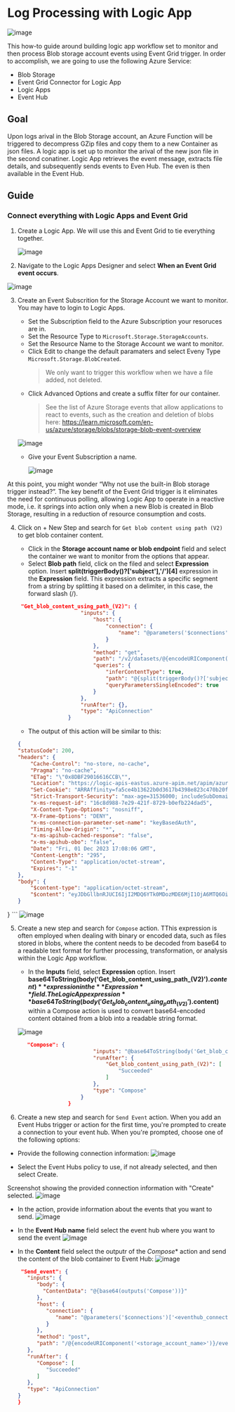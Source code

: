 # Log Processing with Logic App 

![image](https://github.com/dcucereavii-ms/log-processing-with-logicapp/assets/82041010/5c2cd40a-642f-44aa-9482-5dbeee84c1eb)

This how-to guide around building logic app workflow set to monitor and then process Blob storage account events using Event Grid trigger. In order to accomplish, we are going to use the following Azure Service:

* Blob Storage
* Event Grid Connector for Logic App
* Logic Apps
* Event Hub

## Goal
Upon logs arival in the Blob Storage account, an Azure Function will be triggered to decompress GZip files and copy them to a new Container as json files. A logic app is set up to monitor the arival of the new json file in the second conatiner. Logic App retrieves the event message, extracts file details, and subsequently sends events to Even Hub. The even is then available in the Event Hub.

## Guide

### Connect everything with Logic Apps and Event Grid

1. Create a Logic App. We will use this and Event Grid to tie everything together.
   
   ![image](https://github.com/dcucereavii-ms/log-processing-with-logicapp/assets/82041010/f2371e5c-47f8-4f50-8332-d2b6031b9f01)

2. Navigate to the Logic Apps Designer and select **When an Event Grid event occurs**.

 ![image](https://github.com/dcucereavii-ms/log-processing-with-logicapp/assets/82041010/aba29bf3-52b9-4fce-adad-c6ae1fc9f159)

3. Create an Event Subscrition for the Storage Account we want to monitor. You may have to login to Logic Apps.

    * Set the Subscription field to the Azure Subscription your resoruces are in.
    * Set the Resource Type to `Microsoft.Storage.StorageAccounts`.
    * Set the Resource Name to the Storage Account we want to monitor.
    * Click Edit to change the default paramaters and select Eveny Type `Microsoft.Storage.BlobCreated`.
        > We only want to trigger this workflow when we have a file added, not deleted.
    * Click Advanced Options and create a suffix filter for our container.
        > See the list of Azure Storage events that allow applications to react to events, such as the creation and deletion of blobs here: https://learn.microsoft.com/en-us/azure/storage/blobs/storage-blob-event-overview
  
   ![image](https://github.com/dcucereavii-ms/log-processing-with-logicapp/assets/82041010/a8d33a4b-5a40-479b-b69c-b8e3e09bf7bb)

    * Give your Event Subscription a name.
      
      ![image](https://github.com/dcucereavii-ms/log-processing-with-logicapp/assets/82041010/a323c3ce-036d-4f3d-b069-223a63f5fbc5)

At this point, you might wonder “Why not use the built-in Blob storage trigger instead?”. The key benefit of the Event Grid trigger is it eliminates the need for continuous polling, allowing Logic App to operate in a reactive mode, i.e. it springs into action only when a new Blob is created in Blob Storage, resulting in a reduction of resource consumption and costs.

4. Click on + New Step and search for `Get blob content using path (V2)` to get blob container content.
   
    * Click in the **Storage account name or blob endpoint** field and select the container we want to monitor from the options that appear.
    * Select **Blob path** field, click on the filed and select **Expression** option. Insert **split(triggerBody()?['subject'],'/')[4]** expression in the **Expression** field. This expression extracts a specific segment from a string by splitting it based on a delimiter, in this case, the forward slash (/).
    

    ```JSON
     "Get_blob_content_using_path_(V2)": {
                        "inputs": {
                            "host": {
                                "connection": {
                                    "name": "@parameters('$connections')['azureblob']['connectionId']"
                                }
                            },
                            "method": "get",
                            "path": "/v2/datasets/@{encodeURIComponent(encodeURIComponent('AccountNameFromSettings'))}/GetFileContentByPath",
                            "queries": {
                                "inferContentType": true,
                                "path": "@{split(triggerBody()?['subject'],'/')[4]}/@{split(triggerBody()?['subject'],'/')[6]}",
                                "queryParametersSingleEncoded": true
                            }
                        },
                        "runAfter": {},
                        "type": "ApiConnection"
                    }
    ```

    * The output of this action will be similar to this:

    ```JSON
   {
    "statusCode": 200,
    "headers": {
        "Cache-Control": "no-store, no-cache",
        "Pragma": "no-cache",
        "ETag": "\"0x8DBF29016616CCB\"",
        "Location": "https://logic-apis-eastus.azure-apim.net/apim/azureblob/df30d08cb735432db8adb9d7faa35b9a/v2/datasets/AccountNameFromSettings/GetFileContentByPath?inferContentType=True&path=logsjson%2ff7688ff2-11f9-49dc-af5d-c4de06a458d9.json&queryParametersSingleEncoded=True",
        "Set-Cookie": "ARRAffinity=fa5ce4b13622b0d3617b4398e823c470b20f49c8905d33671c1e72b454b4c01b;Path=/;HttpOnly;Secure;Domain=azureblob-eus.azconn-eus-002.p.azurewebsites.net,ARRAffinitySameSite=fa5ce4b13622b0d3617b4398e823c470b20f49c8905d33671c1e72b454b4c01b;Path=/;HttpOnly;SameSite=None;Secure;Domain=azureblob-eus.azconn-eus-002.p.azurewebsites.net",
        "Strict-Transport-Security": "max-age=31536000; includeSubDomains",
        "x-ms-request-id": "16c8d988-7e29-421f-8729-b0efb224dad5",
        "X-Content-Type-Options": "nosniff",
        "X-Frame-Options": "DENY",
        "x-ms-connection-parameter-set-name": "keyBasedAuth",
        "Timing-Allow-Origin": "*",
        "x-ms-apihub-cached-response": "false",
        "x-ms-apihub-obo": "false",
        "Date": "Fri, 01 Dec 2023 17:08:06 GMT",
        "Content-Length": "295",
        "Content-Type": "application/octet-stream",
        "Expires": "-1"
    },
    "body": {
        "$content-type": "application/octet-stream",
        "$content": "eyJDbGllbnRJUCI6IjI2MDQ6YTk0MDozMDE6MjI1OjA6MTQ6OiIsIkNsaWVudFJlcXVlc3RIb3N0IjoidGVzdHczLm1vbmVyaXMuY29tIiwiQ2xpZW50UmVxdWVzdE1ldGhvZCI6IkdFVCIsIkNsaWVudFJlcXVlc3RVUkkiOiIvIiwiRWRnZUVuZFRpbWVzdGFtcCI6IjIwMjMtMTEtMjRUMDA6NDI6MTBaIiwiRWRnZVJlc3BvbnNlQnl0ZXMiOjQ5NTAsIkVkZ2VSZXNwb25zZVN0YXR1cyI6NDAzLCJFZGdlU3RhcnRUaW1lc3RhbXAiOiIyMDIzLTExLTI0VDAwOjQyOjEwWiIsIlJheUlEIjoiODJhZDljNDU1ODg5MDQ5OCJ9Cg=="
    }
}
    ```
![image](https://github.com/dcucereavii-ms/log-processing-with-logicapp/assets/82041010/fb9077f7-502f-4b07-a54f-97f327c6d82d)


5. Create a new step and search for `Compose` action. TThis expression is often employed when dealing with binary or encoded data, such as files stored in blobs, where the content needs to be decoded from base64 to a readable text format for further processing, transformation, or analysis within the Logic App workflow.

    * In the **Inputs** field, select **Expression** option. Insert **base64ToString(body('Get_blob_content_using_path_(V2)').$content)** expression in the **Expression** field. The Logic App expression **base64ToString(body('Get_blob_content_using_path_(V2)').$content)** within a Compose action is used to convert base64-encoded content obtained from a blob into a readable string format.

    ![image](https://github.com/dcucereavii-ms/log-processing-with-logicapp/assets/82041010/bff99a35-340a-4505-a423-67ee3da98c2c)

      ```JSON
         "Compose": {
                              "inputs": "@base64ToString(body('Get_blob_content_using_path_(V2)').$content)",
                              "runAfter": {
                                  "Get_blob_content_using_path_(V2)": [
                                      "Succeeded"
                                  ]
                              },
                              "type": "Compose"
                          }
                      }
   ```

6.  Create a new step and search for `Send Event` action. When you add an Event Hubs trigger or action for the first time, you're prompted to create a connection to your event hub. When you're prompted, choose one of the following options:

   * Provide the following connection information:
   ![image](https://github.com/dcucereavii-ms/log-processing-with-logicapp/assets/82041010/13fc4148-26a6-4300-b4a3-826e8306b3f6)

   * Select the Event Hubs policy to use, if not already selected, and then select Create.

   Screenshot showing the provided connection information with "Create" selected.
   ![image](https://github.com/dcucereavii-ms/log-processing-with-logicapp/assets/82041010/cf7aa814-5914-4b32-a67d-57445f523808)

   * In the action, provide information about the events that you want to send.
    ![image](https://github.com/dcucereavii-ms/log-processing-with-logicapp/assets/82041010/708d9092-bce6-4c05-841e-c2579bc2258f)

   * In the **Event Hub name** field select the event hub where you want to send the event
    ![image](https://github.com/dcucereavii-ms/log-processing-with-logicapp/assets/82041010/80db6227-91d0-4c2f-a555-09bd7b9c9c93)

   * In the **Content** field select the outputr of the *Compose** action and send the content of the blob container to Event Hub:
    ![image](https://github.com/dcucereavii-ms/log-processing-with-logicapp/assets/82041010/28a1f432-659e-4399-9ad2-7927cf827dfb)

       ```JSON
        "Send_event": {
          "inputs": {
             "body": {
               "ContentData": "@{base64(outputs('Compose'))}"
             },
             "host": {
                "connection": {
                   "name": "@parameters('$connections')['<eventhub_connection_name>']['connectionId']"
                }
             },
             "method": "post",
             "path": "/@{encodeURIComponent('<storage_account_name>')}/events"
          },
          "runAfter": {
             "Compose": [
                "Succeeded"
             ]
          },
          "type": "ApiConnection"
       }
       }
       ```
